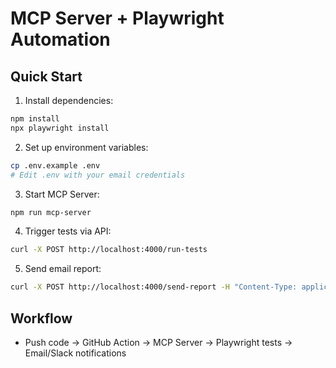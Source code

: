 # MCP Server + Playwright Automation

## Quick Start

1. Install dependencies:
```bash
npm install
npx playwright install
```

2. Set up environment variables:
```bash
cp .env.example .env
# Edit .env with your email credentials
```

3. Start MCP Server:
```bash
npm run mcp-server
```

4. Trigger tests via API:
```bash
curl -X POST http://localhost:4000/run-tests
```

5. Send email report:
```bash
curl -X POST http://localhost:4000/send-report -H "Content-Type: application/json" -d '{"email":"developer@company.com"}'
```

## Workflow
- Push code → GitHub Action → MCP Server → Playwright tests → Email/Slack notifications
